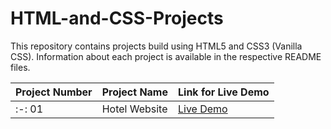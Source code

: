 # HTML-and-CSS-Projects

This repository contains projects build using HTML5 and CSS3 (Vanilla CSS). Information about each project is available in the respective README files.


Project Number | Project Name | Link for Live Demo
------------ | ------------- | -------------
:-: 01 | Hotel Website | [Live Demo](https://focused-thompson-2db155.netlify.app/index.html)

